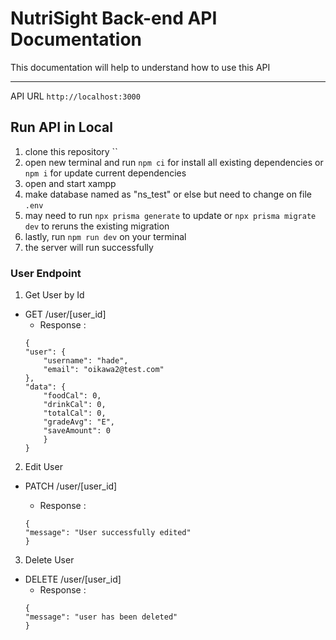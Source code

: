 # NutriSight Back-end API Documentation

This documentation will help to understand how to use this API

---

API URL `http://localhost:3000`

## Run API in Local

1. clone this repository ``
2. open new terminal and run `npm ci` for install all existing dependencies or `npm i` for update current dependencies
3. open and start xampp
4. make database named as "ns_test" or else but need to change on file `.env`
5. may need to run `npx prisma generate` to update or `npx prisma migrate dev` to reruns the existing migration
6. lastly, run `npm run dev` on your terminal
7. the server will run successfully

### User Endpoint

1. Get User by Id

- GET /user/[user_id]
  - Response :
  ```
  {
  "user": {
      "username": "hade",
      "email": "oikawa2@test.com"
  },
  "data": {
      "foodCal": 0,
      "drinkCal": 0,
      "totalCal": 0,
      "gradeAvg": "E",
      "saveAmount": 0
      }
  }
  ```

2. Edit User

- PATCH /user/[user_id]

  - Response :

  ```
  {
  "message": "User successfully edited"
  }

  ```

3. Delete User

- DELETE /user/[user_id]
  - Response :
  ```
  {
  "message": "user has been deleted"
  }
  ```

